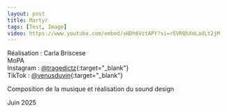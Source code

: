 ```yaml
---
layout: post
title: Martyr
tags: [Test, Image]
video: https://www.youtube.com/embed/xHDh6VztAPY?si=rEVRQhXmLadLt2jM
---
```


Réalisation : Carla Briscese  
MoPA  
Instagram : [@tragedictz](https://www.instagram.com/tragedictz/){:target="_blank"}  
TikTok : [@venusduvin](https://www.tiktok.com/@venusduvin/){:target="_blank"}  

Composition de la musique et réalisation du sound design

Juin 2025
